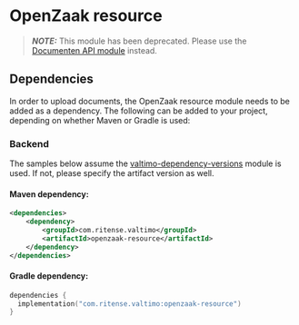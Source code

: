 # OpenZaak resource

> _**NOTE:**_ This module has been deprecated. Please use the [Documenten API module](documenten-api.md) instead.

## Dependencies

In order to upload documents, the OpenZaak resource module needs to be added as a dependency. The following can be added to your project, depending on whether Maven or Gradle is used:

### Backend

The samples below assume the [valtimo-dependency-versions](../core/valtimo-dependency-versions.md) module is used. If not, please specify the artifact version as well.

#### Maven dependency:

```xml
<dependencies>
    <dependency>
        <groupId>com.ritense.valtimo</groupId>
        <artifactId>openzaak-resource</artifactId>
    </dependency>
</dependencies>
```

#### Gradle dependency:

```kotlin
dependencies {
  implementation("com.ritense.valtimo:openzaak-resource")
}
```
